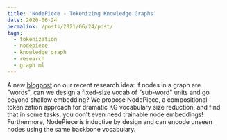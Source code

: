 ```yaml
---
title: 'NodePiece - Tokenizing Knowledge Graphs'
date: 2020-06-24
permalink: /posts/2021/06/24/post/
tags:
  - tokenization
  - nodepiece
  - knowledge graph
  - research
  - graph ml
---
```


A new [blogpost](https://towardsdatascience.com/nodepiece-tokenizing-knowledge-graphs-6dd2b91847aa) on our recent research idea: if nodes in a graph are "words", can we design a fixed-size vocab of "sub-word" units and go beyond shallow embedding? We propose NodePiece, a compositional tokenization approach for dramatic KG vocabulary size reduction, and find that in some tasks, you don't even need trainable node embeddings! Furthermore, NodePiece is inductive by design and can encode unseen nodes using the same backbone vocabulary.